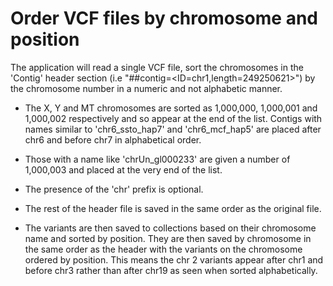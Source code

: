 # Order VCF files by chromosome and position

The application will read a single VCF file, sort the chromosomes in the 'Contig' header section (i.e "##contig=<ID=chr1,length=249250621>") by the chromosome number in a numeric and not alphabetic manner.  

* The X, Y and MT chromosomes are sorted as 1,000,000, 1,000,001 and 1,000,002 respectively and so appear at the end of the list. Contigs with names similar to 'chr6_ssto_hap7' and 'chr6_mcf_hap5' are placed after chr6 and before chr7 in alphabetical order.  

* Those with a name like 'chrUn_gl000233' are given a number of 1,000,003 and placed at the very end of the list.  

* The presence of the 'chr' prefix is optional.  

* The rest of the header file is saved in the same order as the original file.

* The variants are then saved to collections based on their chromosome name and sorted by position. They are then saved by chromosome in the same order as the header with the variants on the chromosome ordered by position. This means the chr 2 variants appear after chr1 and before chr3 rather than after chr19 as seen when sorted alphabetically.
